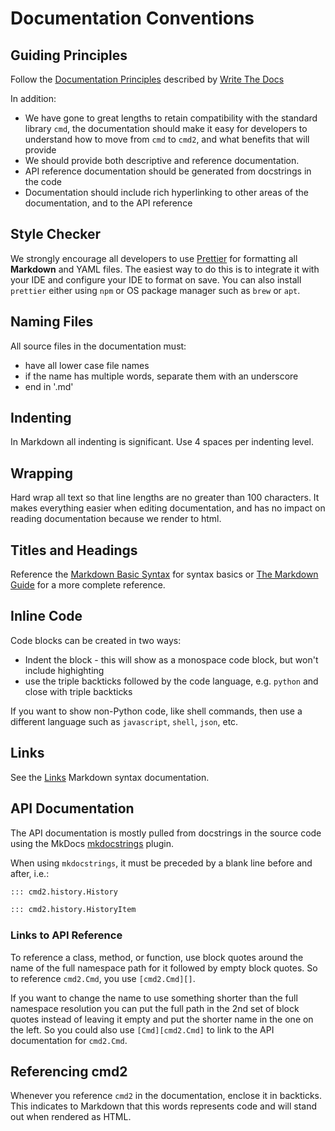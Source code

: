 # Documentation Conventions

## Guiding Principles

Follow the [Documentation Principles](http://www.writethedocs.org/guide/writing/docs-principles/)
described by [Write The Docs](http://www.writethedocs.org)

In addition:

- We have gone to great lengths to retain compatibility with the standard library `cmd`, the
  documentation should make it easy for developers to understand how to move from `cmd` to `cmd2`,
  and what benefits that will provide
- We should provide both descriptive and reference documentation.
- API reference documentation should be generated from docstrings in the code
- Documentation should include rich hyperlinking to other areas of the documentation, and to the API
  reference

## Style Checker

We strongly encourage all developers to use [Prettier](https://prettier.io/) for formatting all
**Markdown** and YAML files. The easiest way to do this is to integrate it with your IDE and
configure your IDE to format on save. You can also install `prettier` either using `npm` or OS
package manager such as `brew` or `apt`.

## Naming Files

All source files in the documentation must:

- have all lower case file names
- if the name has multiple words, separate them with an underscore
- end in '.md'

## Indenting

In Markdown all indenting is significant. Use 4 spaces per indenting level.

## Wrapping

Hard wrap all text so that line lengths are no greater than 100 characters. It makes everything
easier when editing documentation, and has no impact on reading documentation because we render to
html.

## Titles and Headings

Reference the [Markdown Basic Syntax](https://www.markdownguide.org/basic-syntax/) for syntax basics
or [The Markdown Guide](https://www.markdownguide.org/) for a more complete reference.

## Inline Code

Code blocks can be created in two ways:

- Indent the block - this will show as a monospace code block, but won't include highighting
- use the triple backticks followed by the code language, e.g. `python` and close with triple
  backticks

If you want to show non-Python code, like shell commands, then use a different language such as
`javascript`, `shell`, `json`, etc.

## Links

See the [Links](https://www.markdownguide.org/basic-syntax/) Markdown syntax documentation.

## API Documentation

The API documentation is mostly pulled from docstrings in the source code using the MkDocs
[mkdocstrings](https://mkdocstrings.github.io/) plugin.

When using `mkdocstrings`, it must be preceded by a blank line before and after, i.e.:

```markdown
::: cmd2.history.History

::: cmd2.history.HistoryItem
```

### Links to API Reference

To reference a class, method, or function, use block quotes around the name of the full namespace
path for it followed by empty block quotes. So to reference `cmd2.Cmd`, you use `[cmd2.Cmd][]`.

If you want to change the name to use something shorter than the full namespace resolution you can
put the full path in the 2nd set of block quotes instead of leaving it empty and put the shorter
name in the one on the left. So you could also use `[Cmd][cmd2.Cmd]` to link to the API
documentation for `cmd2.Cmd`.

## Referencing cmd2

Whenever you reference `cmd2` in the documentation, enclose it in backticks. This indicates to
Markdown that this words represents code and will stand out when rendered as HTML.
